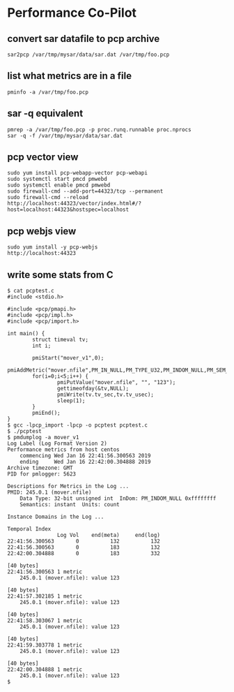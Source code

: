 # Performance Co-Pilot

## convert sar datafile to pcp archive
    sar2pcp /var/tmp/mysar/data/sar.dat /var/tmp/foo.pcp

## list what metrics are in a file
    pminfo -a /var/tmp/foo.pcp

## sar -q equivalent
    pmrep -a /var/tmp/foo.pcp -p proc.runq.runnable proc.nprocs
    sar -q -f /var/tmp/mysar/data/sar.dat

## pcp vector view
    sudo yum install pcp-webapp-vector pcp-webapi
    sudo systemctl start pmcd pmwebd
    sudo systemctl enable pmcd pmwebd
    sudo firewall-cmd --add-port=44323/tcp --permanent
    sudo firewall-cmd --reload
    http://localhost:44323/vector/index.html#/?host=localhost:44323&hostspec=localhost
    
 ## pcp webjs view
    sudo yum install -y pcp-webjs
    http://localhost:44323

## write some stats from C

    $ cat pcptest.c
    #include <stdio.h>
    
    #include <pcp/pmapi.h>
    #include <pcp/impl.h>
    #include <pcp/import.h>
    
    int main() {
            struct timeval tv;
            int i;
    
            pmiStart("mover_v1",0);
            pmiAddMetric("mover.nfile",PM_IN_NULL,PM_TYPE_U32,PM_INDOM_NULL,PM_SEM_INSTANT,pmiUnits(0,0,1,0,0,PM_COUNT_ONE));
            for(i=0;i<5;i++) {
                    pmiPutValue("mover.nfile", "", "123");
                    gettimeofday(&tv,NULL);
                    pmiWrite(tv.tv_sec,tv.tv_usec);
                    sleep(1);
            }
            pmiEnd();
    }
    $ gcc -lpcp_import -lpcp -o pcptest pcptest.c
    $ ./pcptest
    $ pmdumplog -a mover_v1
    Log Label (Log Format Version 2)
    Performance metrics from host centos
        commencing Wed Jan 16 22:41:56.300563 2019
        ending     Wed Jan 16 22:42:00.304888 2019
    Archive timezone: GMT
    PID for pmlogger: 5623

    Descriptions for Metrics in the Log ...
    PMID: 245.0.1 (mover.nfile)
        Data Type: 32-bit unsigned int  InDom: PM_INDOM_NULL 0xffffffff
        Semantics: instant  Units: count

    Instance Domains in the Log ...

    Temporal Index
                    Log Vol    end(meta)     end(log)
    22:41:56.300563       0          132          132
    22:41:56.300563       0          183          132
    22:42:00.304888       0          183          332

    [40 bytes]
    22:41:56.300563 1 metric
        245.0.1 (mover.nfile): value 123

    [40 bytes]
    22:41:57.302185 1 metric
        245.0.1 (mover.nfile): value 123

    [40 bytes]
    22:41:58.303067 1 metric
        245.0.1 (mover.nfile): value 123

    [40 bytes]
    22:41:59.303778 1 metric
        245.0.1 (mover.nfile): value 123

    [40 bytes]
    22:42:00.304888 1 metric
        245.0.1 (mover.nfile): value 123
    $
